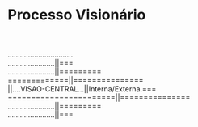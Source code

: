 # Processo Visionário
<br><br>
................................<br>
.......................||===<br>
.......................||=========<br>
=============||===============<br>
||....VISAO-CENTRAL...||Interna/Externa.===<br>
=======================||===============<br>
.......................||=========<br>
.......................||===<br>
